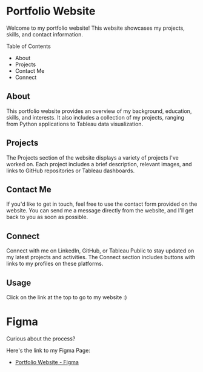 # Portfolio Website
Welcome to my portfolio website! This website showcases my projects, skills, and contact information.

Table of Contents
- About
- Projects
- Contact Me
- Connect

## About
This portfolio website provides an overview of my background, education, skills, and interests. It also includes a collection of my projects, ranging from Python applications to Tableau data visualization.

## Projects
The Projects section of the website displays a variety of projects I've worked on. Each project includes a brief description, relevant images, and links to GitHub repositories or Tableau dashboards.

## Contact Me
If you'd like to get in touch, feel free to use the contact form provided on the website. You can send me a message directly from the website, and I'll get back to you as soon as possible.

## Connect
Connect with me on LinkedIn, GitHub, or Tableau Public to stay updated on my latest projects and activities. The Connect section includes buttons with links to my profiles on these platforms.

## Usage
Click on the link at the top to go to my website :)

# Figma
Curious about the process? 

Here's the link to my Figma Page: 

- [Portfolio Website - Figma](https://www.figma.com/file/DLaf11GO3hczAOdlc2oosq/Portfolio-Website?type=design&node-id=1669-162202&mode=design)
